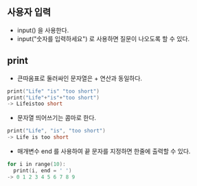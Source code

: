 사용자 입력
-----
- input() 을 사용한다.
- input("숫자를 입력하세요") 로 사용하면 질문이 나오도록 할 수 있다.

print
----
- 큰따옴표로 둘러싸인 문자열은 + 연산과 동일하다.
```C
print("Life" "is" "too short")
print("Life"+"is"+"too short")
-> Lifeistoo short
```
- 문자열 띄어쓰기는 콤마로 한다.
```C
print("Life", "is", "too short")
-> Life is too short
```
- 매개변수 end 를 사용하여 끝 문자를 지정하면 한줄에 출력할 수 있다.
```C
for i in range(10):
  print(i, end = ' ')
-> 0 1 2 3 4 5 6 7 8 9
```
